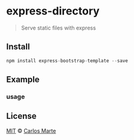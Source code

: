 express-directory
======================
> Serve static files with express

## Install

```js
npm install express-bootstrap-template --save
```

## Example

### usage


## License
  [MIT](http://opensource.org/licenses/MIT) © [Carlos Marte](http://carlosmarte.me/)
